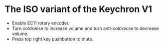 # The ISO variant of the Keychron V1

- Enable EC11 rotary encoder.
- Turn colckwise to increase volume and turn anti-colckwise to decrease volume.
- Press top right key pushbutton to mute.
